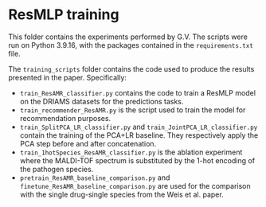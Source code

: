 # ResMLP training

This folder contains the experiments performed by G.V.
The scripts were run on Python 3.9.16, with the packages contained in the `requirements.txt` file.

The `training_scripts` folder contains the code used to produce the results presented in the paper.
Specifically:

- `train_ResAMR_classifier.py` contains the code to train a ResMLP model on the DRIAMS datasets for the predictions tasks.
- `train_recommender_ResAMR.py` is the script used to train the model for recommendation purposes.
- `train_SplitPCA_LR_classifier.py` and `train_JointPCA_LR_classifier.py` contain the training of the PCA+LR baseline. They respectively apply the PCA step before and after concatenation.
- `train_1hotSpecies_ResAMR_classifier.py` is the ablation experiment where the MALDI-TOF spectrum is substituted by the 1-hot encoding of the pathogen species.
- `pretrain_ResAMR_baseline_comparison.py` and `finetune_ResAMR_baseline_comparison.py` are used for the comparison with the single drug-single species from the Weis et al. paper. 

